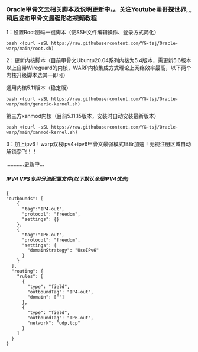 ### Oracle甲骨文云相关脚本及说明更新中。。关注Youtube甬哥探世界,,,稍后发布甲骨文最强形态视频教程

1：设置Root密码一键脚本（使SSH文件编辑操作、登录方式简化）
```
bash <(curl -sSL https://raw.githubusercontent.com/YG-tsj/Oracle-warp/main/root.sh)
```
2：更新内核脚本（目前甲骨文Ubuntu20.04系列内核为5.4版本，需更新5.6版本以上自带Wireguard的内核，WARP内核集成方式理论上网络效率最高，以下两个内核升级脚本选其一即可）

通用内核5.11版本（稳定版）
```
bash <(curl -sSL https://raw.githubusercontent.com/YG-tsj/Oracle-warp/main/generic-kernel.sh)
```
第三方xanmod内核（目前5.11.15版本，安装时自动安装最新版本）
```
bash <(curl -sSL https://raw.githubusercontent.com/YG-tsj/Oracle-warp/main/xanmod-kernel.sh)
```



3：加上ipv6！warp双栈ipv4+ipv6甲骨文最强模式!BBr加速！无视注册区域自动解锁奈飞！！

…………更新中…


##### IPV4 VPS专用分流配置文件(以下默认全局IPV4优先)
```
{ 
"outbounds": [
    {
      "tag":"IP4-out",
      "protocol": "freedom",
      "settings": {}
    },
    {
      "tag":"IP6-out",
      "protocol": "freedom",
      "settings": {
        "domainStrategy": "UseIPv6" 
      }
    }
  ],
  "routing": {
    "rules": [
      {
        "type": "field",
        "outboundTag": "IP4-out",
        "domain": [""] 
      },
      {
        "type": "field",
        "outboundTag": "IP6-out",
        "network": "udp,tcp" 
      }
    ]
  }
}
``` 
